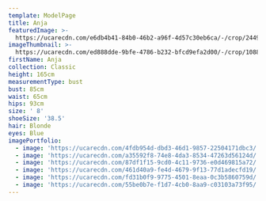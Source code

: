 ```yaml
---
template: ModelPage
title: Anja
featuredImage: >-
  https://ucarecdn.com/e6db4b41-84b0-46b2-a96f-4d57c30eb6ca/-/crop/2449x1190/0,158/-/preview/
imageThumbnail: >-
  https://ucarecdn.com/ed888dde-9bfe-4786-b232-bfcd9efa2d00/-/crop/1088x1444/300,127/-/preview/
firstName: Anja
collection: Classic
height: 165cm
measurementType: bust
bust: 85cm
waist: 65cm
hips: 93cm
size: ' 8'
shoeSize: '38.5'
hair: Blonde
eyes: Blue
imagePortfolio:
  - image: 'https://ucarecdn.com/4fdb954d-dbd3-46d1-9857-22504171dbc3/'
  - image: 'https://ucarecdn.com/a35592f8-74e8-4da3-8534-47263d56124d/'
  - image: 'https://ucarecdn.com/87df1f15-9cd0-4c11-9736-e0d469815a72/'
  - image: 'https://ucarecdn.com/461d40a9-fe4d-4679-9f13-77d1adecfd19/'
  - image: 'https://ucarecdn.com/fd31b0f9-9775-4501-8eaa-0c3b5860759d/'
  - image: 'https://ucarecdn.com/55be0b7e-f1d7-4cb0-8aa9-c03103a73f95/'
---
```


